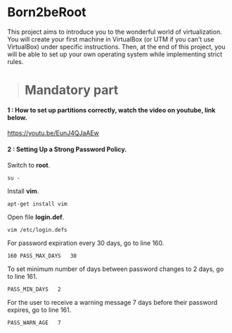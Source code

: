 # Born2beRoot
This project aims to introduce you to the wonderful world of virtualization. You will create your first machine in VirtualBox (or UTM if you can’t use VirtualBox) under specific instructions. Then, at the end of this project, you will be able to set up your own operating system while implementing strict rules.

># Mandatory part
#### 1 : How to set up partitions correctly, watch the video on youtube, link below.
https://youtu.be/EunJ4QJaAEw

#### 2 : Setting Up a Strong Password Policy.
Switch to **root**.
```
su -
```
Install **vim**.
```
apt-get install vim
```
Open file **login.def**.
```
vim /etc/login.defs
```
For password expiration every 30 days, go to line 160.
```
160 PASS_MAX_DAYS   30
```
To set minimum number of days between password changes to 2 days, go to line 161.
```
PASS_MIN_DAYS   2
```
For the user to receive a warning message 7 days before their password expires, go to line 161.
```
PASS_WARN_AGE   7
```
